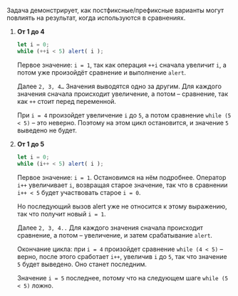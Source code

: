 Задача демонстрирует, как постфиксные/префиксные варианты могут повлиять на результат, когда используются в сравнениях.

1. **От 1 до 4**

    ```js run
    let i = 0;
    while (++i < 5) alert( i );
    ```

    Первое значение: `i = 1`, так как операция `++i` сначала увеличит `i`, а потом уже произойдёт сравнение и выполнение `alert`.

    Далее `2, 3, 4…` Значения выводятся одно за другим. Для каждого значения сначала происходит увеличение, а потом – сравнение, так как `++` стоит перед переменной.

    При `i = 4` произойдет увеличение `i` до `5`, а потом сравнение `while (5 < 5)` – это неверно. Поэтому на этом цикл остановится, и значение `5` выведено не будет.
2. **От 1 до 5**

    ```js run
    let i = 0;
    while (i++ < 5) alert( i );
    ```

    Первое значение: `i = 1`. Остановимся на нём подробнее. Оператор `i++` увеличивает `i`, возвращая старое значение, так что в сравнении `i++ < 5` будет участвовать старое `i = 0`.

    Но последующий вызов alert уже не относится к этому выражению, так что получит новый `i = 1`.

    Далее `2, 3, 4..` Для каждого значения сначала происходит сравнение, а потом – увеличение, и затем срабатывание `alert`.

    Окончание цикла: при `i = 4` произойдет сравнение `while (4 < 5)` – верно, после этого сработает `i++`, увеличив `i` до `5`, так что значение `5` будет выведено. Оно станет последним.

    Значение `i = 5` последнее, потому что на следующем шаге `while (5 < 5)` ложно.
